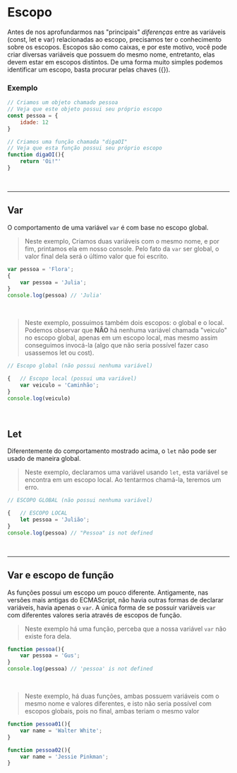 # Escopo 
Antes de nos aprofundarmos nas "principais" _diferenças_ entre as variáveis (const, let e var) relacionadas ao escopo, precisamos ter o conhecimento sobre os escopos.
Escopos são como caixas, e por este motivo, você pode criar diversas variáveis que possuem do mesmo nome, entretanto, elas devem estar em escopos distintos.
De uma forma muito simples podemos identificar um escopo, basta procurar pelas chaves ({}).

### Exemplo  
```js
// Criamos um objeto chamado pessoa
// Veja que este objeto possui seu próprio escopo
const pessoa = {
    idade: 12
} 

// Criamos uma função chamada "digaOI"
// Veja que esta função possui seu próprio escopo
function digaOI(){
    return 'Oi!"'
}
```

</br>

___________________________________________________________

## Var
O comportamento de uma variável `var` é com base no escopo global.

> Neste exemplo, Criamos duas variáveis com o mesmo nome, e por fim, printamos ela em nosso console. Pelo fato da `var` ser global, o valor final dela será o último valor que foi escrito.
```js
var pessoa = 'Flora';
{
    var pessoa = 'Julia';
}
console.log(pessoa) // 'Julia'
```

</br>

> Neste exemplo, possuimos também dois escopos: o global e o local. Podemos observar que __NÃO__ há nenhuma variável chamada "veiculo" no escopo global, apenas em um escopo local, mas mesmo assim conseguimos invocá-la (algo que não seria possível fazer caso usassemos let ou cost).
```js
// Escopo global (não possui nenhuma variável)

{   // Escopo local (possui uma variável)
    var veiculo = 'Caminhão';
}
console.log(veiculo)
```

</br>


## Let 
Diferentemente do comportamento mostrado acima, o `let` não pode ser usado de maneira global.

> Neste exemplo, declaramos uma variável usando `let`, esta variável se encontra em um escopo local. Ao tentarmos chamá-la, teremos um erro.
```js
// ESCOPO GLOBAL (não possui nenhuma variável)

{   // ESCOPO LOCAL
    let pessoa = 'Julião';
}
console.log(pessoa) // "Pessoa" is not defined
```

</br>

_________________________________

## Var e escopo de função
As funções possui um escopo um pouco diferente. Antigamente, nas versões mais antigas do ECMAScript, não havia outras formas de declarar variáveis, havia apenas o `var`.
A única forma de se possuir variáveis `var` com diferentes valores seria através de escopos de função.

> Neste exemplo há uma função, perceba que a nossa variável `var` não existe fora dela.
```js
function pessoa(){
    var pessoa = 'Gus';
}
console.log(pessoa) // 'pessoa' is not defined
```

</br>

> Neste exemplo, há duas funções, ambas possuem variáveis com o mesmo nome e valores diferentes, e isto não seria possível com escopos globais, pois no final, ambas teriam o mesmo valor
```js
function pessoa01(){
    var name = 'Walter White';
}

function pessoa02(){
    var name = 'Jessie Pinkman';
}
